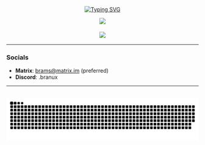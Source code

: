 <p align="center">
  <a href="https://git.io/typing-svg"><img src="https://readme-typing-svg.herokuapp.com?font=Jetbrains+Mono&weight=800&size=22&pause=1000&color=41FF00&center=true&vCenter=true&random=false&width=435&lines=%3E+I+do+a+bit+of+coding;%3E+Selfhosting+%2B+Homelabbing" alt="Typing SVG" /></a>
</p>

<div align="center">
  <img src="https://skillicons.dev/icons?i=linux,java,py,js" />
  <br />
  <br />
  <a href="https://metrics.torproject.org/rs.html#details/C43F0E1F1E7504400DBE6BB7D40EBB4F153CB112"  target="_blank">
    <img src="https://img.shields.io/badge/TOR%20RELAY-7D4698?style=for-the-badge&logo=Tor-Browser&logoColor=white">
  </a>
</div>

---

### Socials

* **Matrix**: brams@matrix.im (preferred)
* **Discord**: .branux

---

<br clear="both">

<img src="https://raw.githubusercontent.com/ibndiaye/ibndiaye/output/github-contribution-grid-snake-dark.svg">
